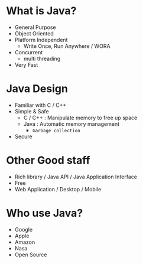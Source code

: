 # What is Java?

- General Purpose
- Object Oriented
- Platform Independent
  - Write Once, Run Anywhere / WORA
- Concurrent
  - multi threading
- Very Fast

# Java Design

- Familiar with C / C++
- Simple & Safe
  - C / C++ : Manipulate memory to free up space
  - Java : Automatic memory management
    - `Garbage collection`
- Secure

# Other Good staff

- Rich library / Java API / Java Application Interface
- Free
- Web Application / Desktop / Mobile

# Who use Java?

- Google
- Apple
- Amazon
- Nasa
- Open Source
